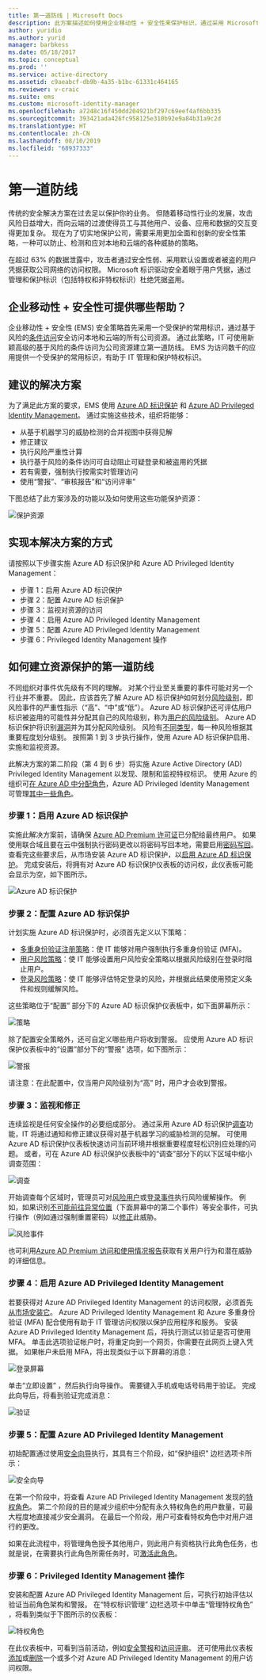 ```yaml
---
title: 第一道防线 | Microsoft Docs
description: 此方案描述如何使用企业移动性 + 安全性来保护标识，通过采用 Microsoft Azure Active Directory 标识保护和 Azure Active Directory Privileged Identity Management 功能安全访问公司资源。
author: yuridio
ms.author: yurid
manager: barbkess
ms.date: 05/18/2017
ms.topic: conceptual
ms.prod: ''
ms.service: active-directory
ms.assetid: c9aeabcf-db9b-4a35-b1bc-61331c464165
ms.reviewer: v-craic
ms.suite: ems
ms.custom: microsoft-identity-manager
ms.openlocfilehash: a7248c16f450dd204921bf297c69eef4af6bb335
ms.sourcegitcommit: 393421ada426fc958125e310b92e9a84b31a9c2d
ms.translationtype: HT
ms.contentlocale: zh-CN
ms.lasthandoff: 08/10/2019
ms.locfileid: "68937333"
---
```

# <a name="protect-at-the-front-door"></a>第一道防线

传统的安全解决方案在过去足以保护你的业务。 但随着移动性行业的发展，攻击风险日益增大，而向云端的过渡使得员工与其他用户、设备、应用和数据的交互变得更加复杂。 现在为了切实地保护公司，需要采用更加全面和创新的安全性策略，一种可以防止、检测和应对本地和云端的各种威胁的策略。

在超过 63% 的数据泄露中，攻击者通过安全性弱、采用默认设置或者被盗的用户凭据获取公司网络的访问权限。  Microsoft 标识驱动安全着眼于用户凭据，通过管理和保护标识（包括特权和非特权标识）杜绝凭据盗用。


## <a name="how-can-enterprise-mobility--security-help-you"></a>企业移动性 + 安全性可提供哪些帮助？

企业移动性 + 安全性 (EMS) 安全策略首先采用一个受保护的常用标识，通过基于风险的[条件访问](https://azure.microsoft.com/documentation/articles/active-directory-conditional-access/)安全访问本地和云端的所有公司资源。 通过此策略，IT 可使用新颖高级的基于风险的条件访问为公司资源建立第一道防线。 EMS 为访问数千的应用提供一个受保护的常用标识，有助于 IT 管理和保护特权标识。

## <a name="recommended-solution"></a>建议的解决方案

为了满足此方案的要求，EMS 使用 [Azure AD 标识保护](https://azure.microsoft.com/documentation/articles/active-directory-identityprotection/) 和 [Azure AD Privileged Identity Management](https://azure.microsoft.com/documentation/articles/active-directory-privileged-identity-management-configure/)。 通过实施这些技术，组织将能够：

- 从基于机器学习的威胁检测的合并视图中获得见解
- 修正建议
- 执行风险严重性计算
- 执行基于风险的条件访问可自动阻止可疑登录和被盗用的凭据
- 若有需要，强制执行按需实时管理访问
- 使用“警报”、“审核报告”和“访问评审”

下图总结了此方案涉及的功能以及如何使用这些功能保护资源：

![保护资源](https://github.com/MicrosoftDocs/EMDocs/blob/live/EMDocs/Solutions/media/protect-front-door/protect-front-door-fig1.png)

## <a name="how-to-implement-this-solution"></a>实现本解决方案的方式

请按照以下步骤实施 Azure AD 标识保护和 Azure AD Privileged Identity Management：

- 步骤 1：启用 Azure AD 标识保护
- 步骤 2：配置 Azure AD 标识保护
- 步骤 3：监视对资源的访问
- 步骤 4：启用 Azure AD Privileged Identity Management
- 步骤 5：配置 Azure AD Privileged Identity Management
- 步骤 6：Privileged Identity Management 操作


## <a name="how-to-protect-your-resources-at-the-front-door"></a>如何建立资源保护的第一道防线

不同组织对事件优先级有不同的理解。 对某个行业至关重要的事件可能对另一个行业并不重要。 因此，应该首先了解 Azure AD 标识保护如何划分[风险级别](https://azure.microsoft.com/documentation/articles/active-directory-identityprotection/#detection-and-risk)，即风险事件的严重性指示（“高”、“中”或“低”）。 Azure AD 标识保护还可评估用户标识被盗用的可能性并分配其自己的风险级别，称为[用户的风险级别](https://azure.microsoft.com/documentation/articles/active-directory-identityprotection/#what-is-a-user-risk-level)。 Azure AD 标识保护将识别[漏洞](https://azure.microsoft.com/documentation/articles/active-directory-identityprotection-vulnerabilities/)并为其分配风险级别。 风险有[不同类型](https://azure.microsoft.com/documentation/articles/active-directory-identityprotection-risk-events-types/)，每一种风险根据其重要程度划分级别。 按照第 1 到 3 步执行操作，使用 Azure AD 标识保护启用、实施和监视资源。

此解决方案的第二阶段（第 4 到 6 步）将实施 Azure Active Directory (AD) Privileged Identity Management 以发现、限制和监视特权标识。 使用 Azure 的组织可[在 Azure AD 中分配角色](https://azure.microsoft.com/documentation/articles/active-directory-assign-admin-roles/)，Azure AD Privileged Identity Management 可管理[其中一些角色](https://azure.microsoft.com/documentation/articles/active-directory-privileged-identity-management-roles/)。

### <a name="step-1-enable-azure-ad-identity-protection"></a>步骤 1：启用 Azure AD 标识保护

实施此解决方案前，请确保 [Azure AD Premium 许可证](https://azure.microsoft.com/documentation/articles/active-directory-get-started-premium/)已分配给最终用户。 如果使用联合域且要在云中强制执行密码更改以将密码写回本地，需要启用[密码写回](https://azure.microsoft.com/documentation/articles/active-directory-passwords-getting-started/)。 查看完这些要求后，从市场安装 Azure AD 标识保护，以[启用 Azure AD 标识保护](https://azure.microsoft.com/documentation/articles/active-directory-identityprotection-enable/)。 完成安装后，将拥有对 Azure AD 标识保护仪表板的访问权，此仪表板可能会显示为空，如下图所示。

![Azure AD 标识保护](https://github.com/MicrosoftDocs/EMDocs/blob/live/EMDocs/Solutions/media/protect-front-door/protect-front-door-fig2.png)

### <a name="step-2-configure-azure-ad-identity-protection"></a>步骤 2：配置 Azure AD 标识保护

计划实施 Azure AD 标识保护时，必须首先定义以下策略：

- [多重身份验证注册策略](https://azure.microsoft.com/documentation/articles/active-directory-identityprotection/#multi-factor-authentication-registration-policy)：使 IT 能够对用户强制执行多重身份验证 (MFA)。
- [用户风险策略](https://azure.microsoft.com/documentation/articles/active-directory-identityprotection/#user-risk-security-policy)：使 IT 能够设置用户风险安全策略以根据风险级别在登录时阻止用户。
- [登录风险策略](https://azure.microsoft.com/documentation/articles/active-directory-identityprotection/#sign-in-risk-security-policy)：使 IT 能够评估特定登录的风险，并根据此结果使用预定义条件和规则缓解风险。

这些策略位于“配置”  部分下的 Azure AD 标识保护仪表板中，如下面屏幕所示：

![策略](https://github.com/MicrosoftDocs/EMDocs/blob/live/EMDocs/Solutions/media/protect-front-door/protect-front-door-fig3.png)

除了配置安全策略外，还可自定义哪些用户将收到警报。 应使用 Azure AD 标识保护仪表板中的“设置”部分下的“警报”  选项，如下图所示：

![警报](https://github.com/MicrosoftDocs/EMDocs/blob/live/EMDocs/Solutions/media/protect-front-door/protect-front-door-fig4.png)

请注意：在此配置中，仅当用户风险级别为“高”  时，用户才会收到警报。

### <a name="step-3-monitor-and-remediation"></a>步骤 3：监视和修正

连续监视是任何安全操作的必要组成部分。 通过采用 Azure AD 标识保护[调查](https://azure.microsoft.com/documentation/articles/active-directory-identityprotection/#investigation)功能，IT 将通过通知和修正建议获得对基于机器学习的威胁检测的见解。 可使用 Azure AD 标识保护仪表板快速访问当前环境并根据重要程度轻松识别应处理的问题。 或者，可在 Azure AD 标识保护仪表板中的“调查”部分下的以下区域中缩小调查范围：

![调查](https://github.com/MicrosoftDocs/EMDocs/blob/live/EMDocs/Solutions/media/protect-front-door/protect-front-door-fig5.png)

开始调查每个区域时，管理员可对[风险用户](https://azure.microsoft.com/documentation/articles/active-directory-identityprotection/#mitigating-user-risk-events)或[登录事件](https://azure.microsoft.com/documentation/articles/active-directory-identityprotection/#mitigating-sign-in-risk-events)执行风险缓解操作。 例如，如果识别[不可能前往异常位置](https://azure.microsoft.com/documentation/articles/active-directory-identityprotection-risk-events-types/#impossible-travel-to-atypical-locations)（下面屏幕中的第二个事件）等安全事件，可执行操作（例如通过强制重置密码）以[修正](https://azure.microsoft.com/documentation/articles/active-directory-identityprotection/#remediating-user-risk-events)此威胁。

![风险事件](https://github.com/MicrosoftDocs/EMDocs/blob/live/EMDocs/Solutions/media/protect-front-door/protect-front-door-fig6.png)

也可利用[Azure AD Premium 访问和使用情况报告](https://azure.microsoft.com/documentation/articles/active-directory-view-access-usage-reports/)获取有关用户行为和潜在威胁的详细信息。

### <a name="step-4-enable-azure-ad-privileged-identity-management"></a>步骤 4：启用 Azure AD Privileged Identity Management

若要获得对 Azure AD Privileged Identity Management 的访问权限，必须首先[从市场安装它](https://azure.microsoft.com/documentation/articles/active-directory-privileged-identity-management-getting-started/)。 Azure AD Privileged Identity Management 和 Azure 多重身份验证 (MFA) 配合使用有助于 IT 管理访问权限以保护应用程序和服务。 安装 Azure AD Privileged Identity Management 后，将执行测试以验证是否可使用 MFA。 单击此选项验证帐户时，将重定向到一个网页，你需要在此网页上键入凭据。 如果帐户未启用 MFA，将出现类似于以下屏幕的消息：

![登录屏幕](https://github.com/MicrosoftDocs/EMDocs/blob/live/EMDocs/Solutions/media/protect-front-door/protect-front-door-fig7.png)

单击“立即设置”  ，然后执行向导操作。 需要键入手机或电话号码用于验证。 完成此向导后，将看到验证完成消息：

![验证](https://github.com/MicrosoftDocs/EMDocs/blob/live/EMDocs/Solutions/media/protect-front-door/protect-front-door-fig8.png)

### <a name="step-5-configure-azure-ad-privileged-identity-management"></a>步骤 5：配置 Azure AD Privileged Identity Management

初始配置通过使用[安全向导](https://azure.microsoft.com/documentation/articles/active-directory-privileged-identity-management-security-wizard/)执行，其具有三个阶段，如“保护组织”  边栏选项卡所示：

![安全向导](https://github.com/MicrosoftDocs/EMDocs/blob/live/EMDocs/Solutions/media/protect-front-door/protect-front-door-fig9.png)

在第一个阶段中，将查看 Azure AD Privileged Identity Management 发现的[特权角色](https://azure.microsoft.com/documentation/articles/active-directory-privileged-identity-management-roles/)。 第二个阶段的目的是减少组织中分配有永久特权角色的用户数量，可最大程度地直接减少安全漏洞。 在最后一个阶段，用户可查看特权角色中对用户进行的更改。

如果在此流程中，将管理角色授予其他用户，则此用户有资格执行此角色任务，也就是说，在需要执行此角色所需任务时，可[激活此角色](https://azure.microsoft.com/documentation/articles/active-directory-privileged-identity-management-how-to-activate-role/)。

### <a name="step-6-privileged-identity-management-operations"></a>步骤 6：Privileged Identity Management 操作

安装和配置 Azure AD Privileged Identity Management 后，可执行初始评估以验证当前角色架构和警报。 在“特权标识管理”  边栏选项卡中单击“管理特权角色”  ，将看到类似于下图所示的仪表板：

![特权角色](https://github.com/MicrosoftDocs/EMDocs/blob/live/EMDocs/Solutions/media/protect-front-door/protect-front-door-fig10.png)

在此仪表板中，可看到当前活动，例如[安全警报](https://azure.microsoft.com/documentation/articles/active-directory-privileged-identity-management-how-to-configure-security-alerts/)和[访问评审](https://azure.microsoft.com/documentation/articles/active-directory-privileged-identity-management-how-to-start-security-review/)。 还可使用此仪表板[添加](https://azure.microsoft.com/documentation/articles/active-directory-privileged-identity-management-how-to-give-access-to-pim/)或[删除](https://azure.microsoft.com/documentation/articles/active-directory-privileged-identity-management-how-to-give-access-to-pim/#remove-another-users-access-rights-for-managing-pim)一个或多个对 Azure AD Privileged Identity Management 的用户访问权限。
